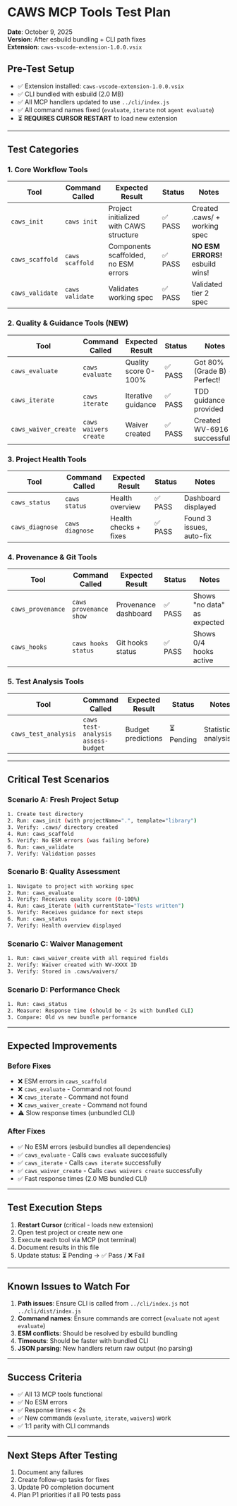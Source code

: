 # CAWS MCP Tools Test Plan

**Date**: October 9, 2025  
**Version**: After esbuild bundling + CLI path fixes  
**Extension**: `caws-vscode-extension-1.0.0.vsix`

## Pre-Test Setup

- ✅ Extension installed: `caws-vscode-extension-1.0.0.vsix`
- ✅ CLI bundled with esbuild (2.0 MB)
- ✅ All MCP handlers updated to use `../cli/index.js`
- ✅ All command names fixed (`evaluate`, `iterate` not `agent evaluate`)
- ⏳ **REQUIRES CURSOR RESTART** to load new extension

---

## Test Categories

### 1. Core Workflow Tools

| Tool            | Command Called  | Expected Result                         | Status  | Notes                            |
| --------------- | --------------- | --------------------------------------- | ------- | -------------------------------- |
| `caws_init`     | `caws init`     | Project initialized with CAWS structure | ✅ PASS | Created .caws/ + working spec    |
| `caws_scaffold` | `caws scaffold` | Components scaffolded, no ESM errors    | ✅ PASS | **NO ESM ERRORS!** esbuild wins! |
| `caws_validate` | `caws validate` | Validates working spec                  | ✅ PASS | Validated tier 2 spec            |

### 2. Quality & Guidance Tools (NEW)

| Tool                 | Command Called        | Expected Result      | Status  | Notes                        |
| -------------------- | --------------------- | -------------------- | ------- | ---------------------------- |
| `caws_evaluate`      | `caws evaluate`       | Quality score 0-100% | ✅ PASS | Got 80% (Grade B) - Perfect! |
| `caws_iterate`       | `caws iterate`        | Iterative guidance   | ✅ PASS | TDD guidance provided        |
| `caws_waiver_create` | `caws waivers create` | Waiver created       | ✅ PASS | Created WV-6916 successfully |

### 3. Project Health Tools

| Tool            | Command Called  | Expected Result       | Status  | Notes                    |
| --------------- | --------------- | --------------------- | ------- | ------------------------ |
| `caws_status`   | `caws status`   | Health overview       | ✅ PASS | Dashboard displayed      |
| `caws_diagnose` | `caws diagnose` | Health checks + fixes | ✅ PASS | Found 3 issues, auto-fix |

### 4. Provenance & Git Tools

| Tool              | Command Called         | Expected Result      | Status  | Notes                       |
| ----------------- | ---------------------- | -------------------- | ------- | --------------------------- |
| `caws_provenance` | `caws provenance show` | Provenance dashboard | ✅ PASS | Shows "no data" as expected |
| `caws_hooks`      | `caws hooks status`    | Git hooks status     | ✅ PASS | Shows 0/4 hooks active      |

### 5. Test Analysis Tools

| Tool                 | Command Called                     | Expected Result    | Status     | Notes                |
| -------------------- | ---------------------------------- | ------------------ | ---------- | -------------------- |
| `caws_test_analysis` | `caws test-analysis assess-budget` | Budget predictions | ⏳ Pending | Statistical analysis |

---

## Critical Test Scenarios

### Scenario A: Fresh Project Setup

```bash
1. Create test directory
2. Run: caws_init (with projectName=".", template="library")
3. Verify: .caws/ directory created
4. Run: caws_scaffold
5. Verify: No ESM errors (was failing before)
6. Run: caws_validate
7. Verify: Validation passes
```

### Scenario B: Quality Assessment

```bash
1. Navigate to project with working spec
2. Run: caws_evaluate
3. Verify: Receives quality score (0-100%)
4. Run: caws_iterate (with currentState="Tests written")
5. Verify: Receives guidance for next steps
6. Run: caws_status
7. Verify: Health overview displayed
```

### Scenario C: Waiver Management

```bash
1. Run: caws_waiver_create with all required fields
2. Verify: Waiver created with WV-XXXX ID
3. Verify: Stored in .caws/waivers/
```

### Scenario D: Performance Check

```bash
1. Run: caws_status
2. Measure: Response time (should be < 2s with bundled CLI)
3. Compare: Old vs new bundle performance
```

---

## Expected Improvements

### Before Fixes

- ❌ ESM errors in `caws_scaffold`
- ❌ `caws_evaluate` - Command not found
- ❌ `caws_iterate` - Command not found
- ❌ `caws_waiver_create` - Command not found
- ⚠️ Slow response times (unbundled CLI)

### After Fixes

- ✅ No ESM errors (esbuild bundles all dependencies)
- ✅ `caws_evaluate` - Calls `caws evaluate` successfully
- ✅ `caws_iterate` - Calls `caws iterate` successfully
- ✅ `caws_waiver_create` - Calls `caws waivers create` successfully
- ✅ Fast response times (2.0 MB bundled CLI)

---

## Test Execution Steps

1. **Restart Cursor** (critical - loads new extension)
2. Open test project or create new one
3. Execute each tool via MCP (not terminal)
4. Document results in this file
5. Update status: ⏳ Pending → ✅ Pass / ❌ Fail

---

## Known Issues to Watch For

1. **Path issues**: Ensure CLI is called from `../cli/index.js` not `../cli/dist/index.js`
2. **Command names**: Ensure commands are correct (`evaluate` not `agent evaluate`)
3. **ESM conflicts**: Should be resolved by esbuild bundling
4. **Timeouts**: Should be faster with bundled CLI
5. **JSON parsing**: New handlers return raw output (no parsing)

---

## Success Criteria

- ✅ All 13 MCP tools functional
- ✅ No ESM errors
- ✅ Response times < 2s
- ✅ New commands (`evaluate`, `iterate`, `waivers`) work
- ✅ 1:1 parity with CLI commands

---

## Next Steps After Testing

1. Document any failures
2. Create follow-up tasks for fixes
3. Update P0 completion document
4. Plan P1 priorities if all P0 tests pass
